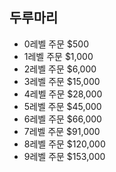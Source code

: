 ## 두루마리
- 0레벨 주문	 $500 
- 1레벨 주문	 $1,000 
- 2레벨 주문	 $6,000 
- 3레벨 주문	 $15,000 
- 4레벨 주문	 $28,000 
- 5레벨 주문	 $45,000 
- 6레벨 주문	 $66,000 
- 7레벨 주문	 $91,000 
- 8레벨 주문	 $120,000 
- 9레벨 주문	 $153,000 
